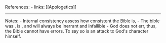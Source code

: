 References:
	- links: [[Apologetics]]
	
---

Notes:
	- Internal consistency assess how consistent the Bible is,
	- The bible was , is , and will always be inerrant and infallible
	- God does not err, thus, the Bible cannot have errors. To say so is an attack to God's character himself.
